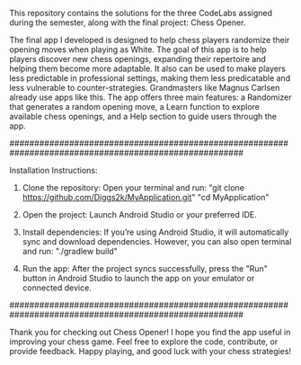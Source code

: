 This repository contains the solutions for the three CodeLabs assigned during the semester, along with the final project: Chess Opener.

The final app I developed is designed to help chess players randomize their opening moves when playing as White. The goal of this app is to help players discover new chess openings, expanding their repertoire and helping them become more adaptable.
It also can be used to make players less predictable in professional settings, making them less predicatable and less vulnerable to counter-strategies. Grandmasters like Magnus Carlsen already use apps like this.
The app offers three main features: a Randomizer that generates a random opening move, a Learn function to explore available chess openings, and a Help section to guide users through the app.

#######################################################################################################

Installation Instructions:

1. Clone the repository:
  Open your terminal and run:
    "git clone https://github.com/Diggs2k/MyApplication.git"
    "cd MyApplication"

2. Open the project:
   Launch Android Studio or your preferred IDE.

3. Install dependencies:
   If you’re using Android Studio, it will automatically sync and download dependencies. However, you can also open terminal and run:
     "./gradlew build"

4. Run the app:
  After the project syncs successfully, press the "Run" button in Android Studio to launch the app on your emulator or connected device.

#######################################################################################################

Thank you for checking out Chess Opener! I hope you find the app useful in improving your chess game. Feel free to explore the code, contribute, or provide feedback. Happy playing, and good luck with your chess strategies!
